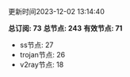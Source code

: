 更新时间2023-12-02 13:14:40

**总订阅: 73**
**总节点: 243**
**有效节点: 71**
- ss节点: 27
- trojan节点: 26
- v2ray节点: 18
